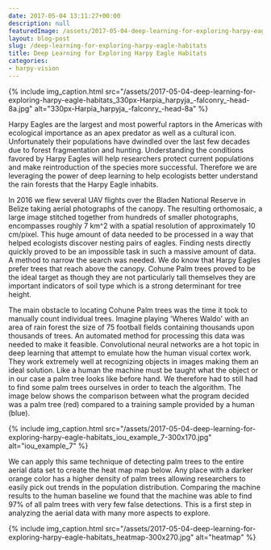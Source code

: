```yaml
---
date: 2017-05-04 13:11:27+00:00
description: null
featuredImage: /assets/2017-05-04-deep-learning-for-exploring-harpy-eagle-habitats_iou_example_7-300x170.jpg
layout: blog-post
slug: /deep-learning-for-exploring-harpy-eagle-habitats
title: Deep Learning for Exploring Harpy Eagle Habitats
categories:
- harpy-vision
---
```


{% include 
    img_caption.html
    src="/assets/2017-05-04-deep-learning-for-exploring-harpy-eagle-habitats_330px-Harpia_harpyja_-falconry_-head-8a.jpg"
    alt="330px-Harpia_harpyja_-falconry_-head-8a"
%}
<!-- ![330px-Harpia_harpyja_-falconry_-head-8a](/assets/2017-05-04-deep-learning-for-exploring-harpy-eagle-habitats_330px-Harpia_harpyja_-falconry_-head-8a.jpg) -->

Harpy Eagles are the largest and most powerful raptors in the Americas with ecological importance as an apex predator as well as a cultural icon. Unfortunately their populations have dwindled over the last few decades due to forest fragmentation and hunting. Understanding the conditions favored by Harpy Eagles will help researchers protect current populations and make reintroduction of the species more successful. Therefore we are leveraging the power of deep learning to help ecologists better understand the rain forests that the Harpy Eagle inhabits.

In 2016 we flew several UAV flights over the Bladen National Reserve in Belize taking aerial photographs of the canopy. The resulting orthomosaic, a large image stitched together from hundreds of smaller photographs, encompasses roughly 7 km^2 with a spatial resolution of approximately 10 cm/pixel. This huge amount of data needed to be processed in a way that helped ecologists discover nesting pairs of eagles. Finding nests directly quickly proved to be an impossible task in such a massive amount of data. A method to narrow the search was needed. We do know that Harpy Eagles prefer trees that reach above the canopy. Cohune Palm trees proved to be the ideal target as though they are not particularly tall themselves they are important indicators of soil type which is a strong determinant for tree height.

The main obstacle to locating Cohune Palm trees was the time it took to manually count individual trees. Imagine playing 'Wheres Waldo' with an area of rain forest the size of 75 football fields containing thousands upon thousands of trees. An automated method for processing this data was needed to make it feasible. Convolutional neural networks are a hot topic in deep learning that attempt to emulate how the human visual cortex work. They work extremely well at recognizing objects in images making them an ideal solution. Like a human the machine must be taught what the object or in our case a palm tree looks like before hand. We therefore had to still had to find some palm trees ourselves in order to teach the algorithm. The image below shows the comparison between what the program decided was a palm tree (red) compared to a training sample provided by a human (blue).

{% include 
    img_caption.html
    src="/assets/2017-05-04-deep-learning-for-exploring-harpy-eagle-habitats_iou_example_7-300x170.jpg"
    alt="iou_example_7"
%}

<!-- ![iou_example_7](/assets/2017-05-04-deep-learning-for-exploring-harpy-eagle-habitats_iou_example_7-300x170.jpg) -->

We can apply this same technique of detecting palm trees to the entire aerial data set to create the heat map map below. Any place with a darker orange color has a higher density of palm trees allowing researchers to easily pick out trends in the population distribution. Comparing the machine results to the human baseline we found that the machine was able to find 97% of all palm trees with very few false detections. This is a first step in analyzing the aerial data with many more aspects to explore.


{% include 
    img_caption.html
    src="/assets/2017-05-04-deep-learning-for-exploring-harpy-eagle-habitats_heatmap-300x270.jpg"
    alt="heatmap"
%}
<!-- ![heatmap](/assets/2017-05-04-deep-learning-for-exploring-harpy-eagle-habitats_heatmap-300x270.jpg) -->

 
